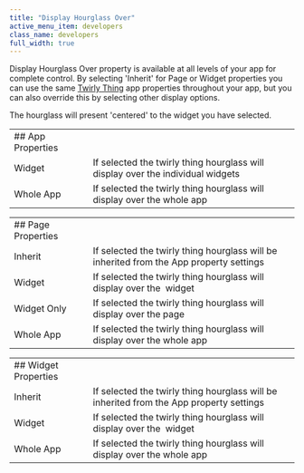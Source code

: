 ```yaml
---
title: "Display Hourglass Over"
active_menu_item: developers
class_name: developers
full_width: true
---
```



Display Hourglass Over property is available at all levels of your app for complete control. By selecting 'Inherit' for Page or Widget properties you can use the same [Twirly Thing](twirly_thing.htm) app properties throughout your app, but you can also override this by selecting other display options.

The hourglass will present 'centered' to the widget you have selected.

<table>
<tr>
<td width="138">
## App Properties

</td>
<td width="11">
</td>
<td width="731">
</td>
</tr>
<tr>
<td width="138">
Widget

</td>
<td width="11">
</td>
<td width="731">
If selected the twirly thing hourglass will display over the individual widgets

</td>
</tr>
<tr>
<td width="138">
Whole App

</td>
<td width="11">
</td>
<td width="731">
If selected the twirly thing hourglass will display over the whole app

</td>
</tr>
</table>

<table>
<tr>
<td width="138">
## Page Properties

</td>
<td width="11">
</td>
<td width="731">
</td>
</tr>
<tr>
<td width="138">
Inherit

</td>
<td width="11">
</td>
<td width="731">
If selected the twirly thing hourglass will be inherited from the App property settings

</td>
</tr>
<tr>
<td width="138">
Widget

</td>
<td width="11">
</td>
<td width="731">
If selected the twirly thing hourglass will display over the  widget

</td>
</tr>
<tr>
<td width="138">
Widget Only

</td>
<td width="11">
</td>
<td width="731">
If selected the twirly thing hourglass will display over the page

</td>
</tr>
<tr>
<td width="138">
Whole App

</td>
<td width="11">
</td>
<td width="731">
If selected the twirly thing hourglass will display over the whole app

</td>
</tr>
</table>

<table>
<tr>
<td width="138">
## Widget Properties

</td>
<td width="11">
</td>
<td width="731">
</td>
</tr>
<tr>
<td width="138">
Inherit

</td>
<td width="11">
</td>
<td width="731">
If selected the twirly thing hourglass will be inherited from the App property settings

</td>
</tr>
<tr>
<td width="138">
Widget

</td>
<td width="11">
</td>
<td width="731">
If selected the twirly thing hourglass will display over the  widget

</td>
</tr>
<tr>
<td width="138">
Whole App

</td>
<td width="11">
</td>
<td width="731">
If selected the twirly thing hourglass will display over the whole app

</td>
</tr>
</table>
